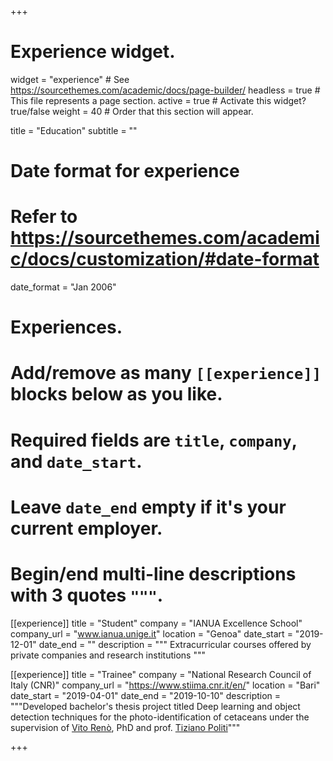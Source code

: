 +++
# Experience widget.
widget = "experience"  # See https://sourcethemes.com/academic/docs/page-builder/
headless = true  # This file represents a page section.
active = true  # Activate this widget? true/false
weight = 40  # Order that this section will appear.

title = "Education"
subtitle = ""

# Date format for experience
#   Refer to https://sourcethemes.com/academic/docs/customization/#date-format
date_format = "Jan 2006"

# Experiences.
#   Add/remove as many `[[experience]]` blocks below as you like.
#   Required fields are `title`, `company`, and `date_start`.
#   Leave `date_end` empty if it's your current employer.
#   Begin/end multi-line descriptions with 3 quotes `"""`.
[[experience]]
  title = "Student"
  company = "IANUA Excellence School"
  company_url = "www.ianua.unige.it"
  location = "Genoa"
  date_start = "2019-12-01"
  date_end = ""
  description = """
  Extracurricular courses offered by private companies and research institutions
    """

[[experience]]
  title = "Trainee"
  company = "National Research Council of Italy (CNR)"
  company_url = "https://www.stiima.cnr.it/en/"
  location = "Bari"
  date_start = "2019-04-01"
  date_end = "2019-10-10"
  description = """Developed bachelor's thesis project titled Deep learning and object detection techniques for the photo-identification of cetaceans under the supervision of [Vito Renò](https://scholar.google.it/citations?user=K4zb2Q4AAAAJ&hl), PhD and prof. [Tiziano Politi](https://scholar.google.it/citations?user=jpgXGFEAAAAJ&hl=it)"""

+++

